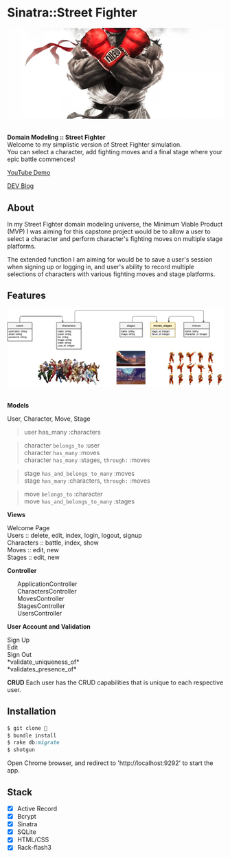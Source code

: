 # Sinatra::Street Fighter

<div align="center">
  <img src="./public/images/main.png">
</div>

<br>

<strong>Domain Modeling :: Street Fighter</strong><br>
Welcome to my simplistic version of Street Fighter simulation.<br> 
You can select a character, add fighting moves and a final stage where your epic battle commences!<br>

<p><a href="https://youtu.be/pvurDvp8TZY">YouTube Demo</a></p>
<p><a href="https://dev.to/codinghall/sinatra-x-street-fighter-1hgl">DEV Blog</a></p>


## About

<p>In my Street Fighter domain modeling universe, the Minimum Viable Product (MVP) I was aiming for this capstone project would be to allow a user to select a character and perform character's fighting moves on multiple stage platforms.</p>
<p>The extended function I am aiming for would be to save a user's session when signing up or logging in, and user's ability to record multiple selections of characters with various fighting moves and stage platforms.</p>

## Features

<div align="center">
  <img src="./public/images/erd.jpeg">
</div>

<br>

**Models** 
<p>User, Character, Move, Stage</p>

> user has_many :characters

> character `belongs_to` :user<br>
> character `has_many` :moves<br>
> character `has_many` :stages, `through:` :moves

> stage `has_and_belongs_to_many` :moves<br>
> stage `has_many` :characters, `through:` :moves<br>

> move `belongs_to` :character<br>
> move `has_and_belongs_to_many` :stages<br>

**Views** 
<p>Welcome Page<br>
Users :: delete, edit, index, login, logout, signup<br>
Characters :: battle, index, show<br>
Moves :: edit, new<br>
Stages :: edit, new</p>

**Controller** 
<ul>ApplicationController<br>
CharactersController<br>
MovesController<br>
StagesController<br>
UsersController</ul>

**User Account and Validation**
<p>Sign Up<br>
Edit<br>
Sign Out<br>
*validate_uniqueness_of*<br>
*validates_presence_of*</p>

**CRUD**
Each user has the CRUD capabilities that is unique to each respective user.
    
## Installation

```ruby
$ git clone 👾
$ bundle install
$ rake db:migrate 
$ shotgun
```
Open Chrome browser, and redirect to 'http://localhost:9292' to start the app.

## Stack
- [x] Active Record
- [x] Bcrypt
- [x] Sinatra
- [x] SQLite
- [x] HTML/CSS
- [x] Rack-flash3
